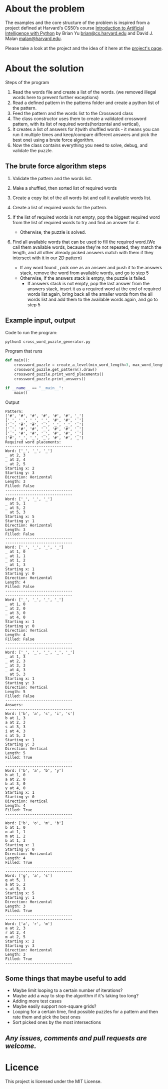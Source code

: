 # About the problem
The examples and the core structure of the problem is inspired from a project defined at Harvard's CS50’s course [Introduction to Artificial Intelligence with Python](https://cs50.harvard.edu/ai/2020/) by 
Brian Yu
brian@cs.harvard.edu and 
David J. Malan
malan@harvard.edu.

Please take a look at the project and the idea of it here at the [project's page](https://cs50.harvard.edu/ai/2020/projects/3/crossword/).

# About the solution
Steps of the program
1. Read the words file and create a list of the words. (we removed illegal words here to prevent further exceptions)
2. Read a defined pattern in the patterns folder and create a python list of the pattern.
3. Feed the pattern and the words list to the Crossword class
4. The class constructor uses them to create a validated crossword pattern, with its list of required words(horizontal and vertical), 
5. It creates a list of answers for it(with shuffled words - it means you can run it multiple times and keep/compare different answers and pick the best one) using a brute force algorithm.
6. Now the class contains everything you need to solve, debug, and validate the puzzle.


## The brute force algorithm steps
1. Validate the pattern and the words list.
2. Make a shuffled, then sorted list of required words
3. Create a copy list of the all words list and call it available words list.
4. Create a list of required words for the pattern.
5. If the list of required words is not empty, pop the biggest required word from the list of required words to try and find an answer for it.
    - Otherwise, the puzzle is solved.
    
6. Find all available words that can be used to fill the required word.(We call them available words, because they're not repeated, they match the length, and all other already picked answers match with them if they intersect with it in our 2D pattern)
    - If any word found , pick one as an answer and push it to the answers stack, remove the word from available words, and go to step 5
    - Otherwise, If the answers stack is empty, the puzzle is failed.
        - If answers stack is not empty, pop the last answer from the answers stack, insert it as a required word at the end of required words list again, bring back all the smaller words from the all words list and add them to the available words again, and go to step 5


## Example input, output
Code to run the program:
``` bash
python3 cross_word_puzzle_generator.py
```

Program that runs
``` python
def main():
    crossword_puzzle = create_a_level(min_word_length=3, max_word_length=6)
    crossword_puzzle.get_pattern().draw()
    crossword_puzzle.print_word_placements()
    crossword_puzzle.print_answers()

if __name__ == "__main__":
    main()
```

Output

``` text
Pattern:
['#', '#', '#', '#', '#', '#', '_']
['_', '_', '_', '_', '#', '#', '_']
['_', '#', '#', '_', '_', '_', '_']
['_', '#', '#', '_', '#', '#', '_']
['_', '#', '#', '_', '#', '#', '_']
['#', '_', '_', '_', '#', '#', '_']
Required word placements:
------------------------------
Word: ['_', '_', '_']
_ at 2, 3
_ at 2, 4
_ at 2, 5
Starting x: 2
Starting y: 3
Direction: Horizontal
Length: 3
Filled: False
------------------------------
------------------------------
Word: ['_', '_', '_']
_ at 5, 1
_ at 5, 2
_ at 5, 3
Starting x: 5
Starting y: 1
Direction: Horizontal
Length: 3
Filled: False
------------------------------
------------------------------
Word: ['_', '_', '_', '_']
_ at 1, 0
_ at 1, 1
_ at 1, 2
_ at 1, 3
Starting x: 1
Starting y: 0
Direction: Horizontal
Length: 4
Filled: False
------------------------------
------------------------------
Word: ['_', '_', '_', '_']
_ at 1, 0
_ at 2, 0
_ at 3, 0
_ at 4, 0
Starting x: 1
Starting y: 0
Direction: Vertical
Length: 4
Filled: False
------------------------------
------------------------------
Word: ['_', '_', '_', '_', '_']
_ at 1, 3
_ at 2, 3
_ at 3, 3
_ at 4, 3
_ at 5, 3
Starting x: 1
Starting y: 3
Direction: Vertical
Length: 5
Filled: False
------------------------------
Answers:
------------------------------
Word: ['b', 'a', 's', 'i', 's']
b at 1, 3
a at 2, 3
s at 3, 3
i at 4, 3
s at 5, 3
Starting x: 1
Starting y: 3
Direction: Vertical
Length: 5
Filled: True
------------------------------
------------------------------
Word: ['b', 'a', 'b', 'y']
b at 1, 0
a at 2, 0
b at 3, 0
y at 4, 0
Starting x: 1
Starting y: 0
Direction: Vertical
Length: 4
Filled: True
------------------------------
------------------------------
Word: ['b', 'o', 'm', 'b']
b at 1, 0
o at 1, 1
m at 1, 2
b at 1, 3
Starting x: 1
Starting y: 0
Direction: Horizontal
Length: 4
Filled: True
------------------------------
------------------------------
Word: ['g', 'a', 's']
g at 5, 1
a at 5, 2
s at 5, 3
Starting x: 5
Starting y: 1
Direction: Horizontal
Length: 3
Filled: True
------------------------------
------------------------------
Word: ['a', 'r', 'm']
a at 2, 3
r at 2, 4
m at 2, 5
Starting x: 2
Starting y: 3
Direction: Horizontal
Length: 3
Filled: True
------------------------------
```



## Some things that maybe useful to add
- Maybe limit looping to a certain number of iterations?
- Maybe add a way to stop the algorithm if it's taking too long?
- Adding more test cases
- Maybe easily support non-square grids?
- Looping for a certain time, find possible puzzles for a pattern and then rate them and pick the best ones 
- Sort picked ones by the most intersections


## *Any issues, comments and pull requests are welcome.*


# Licence
This project is licensed under the MIT License.

